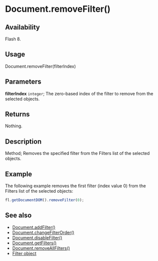 # Document.removeFilter()

## Availability

Flash 8.

## Usage

Document.removeFilter(filterIndex)

## Parameters

**filterIndex** `integer`; The zero-based index of the filter to remove from the selected objects.

## Returns

Nothing.

## Description

Method; Removes the specified filter from the Filters list of the selected objects.

## Example

The following example removes the first filter (index value 0) from the Filters list of the selected objects:

```javascript
fl.getDocumentDOM().removeFilter(0);
```

## See also

- [Document.addFilter()](../Document_object/Document3.md)
- [Document.changeFilterOrder()](../Document_object/Document29.md)
- [Document.disableFilter()](../Document_object/Document47.md)
- [Document.getFilters()](../Document_object/Document79.md)
- [Document.removeAllFilters()](../Document_object/Document240.md)
- [Filter object](../Filter_object/Filter_summary.md)
